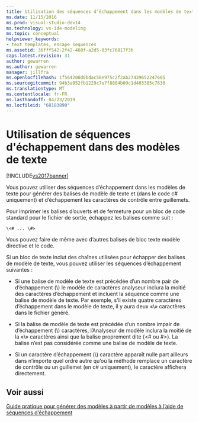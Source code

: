```yaml
---
title: Utilisation des séquences d’échappement dans les modèles de texte | Microsoft Docs
ms.date: 11/15/2016
ms.prod: visual-studio-dev14
ms.technology: vs-ide-modeling
ms.topic: conceptual
helpviewer_keywords:
- text templates, escape sequences
ms.assetid: 36fff542-2f42-460f-a2d5-03fc76817f3b
caps.latest.revision: 31
author: gewarren
ms.author: gewarren
manager: jillfra
ms.openlocfilehash: 1f564200d0bdac56e975c2f2ab27439652247605
ms.sourcegitcommit: 94b3a052fb1229c7e7f8804b09c1d403385c7630
ms.translationtype: MT
ms.contentlocale: fr-FR
ms.lasthandoff: 04/23/2019
ms.locfileid: "68183890"
---
```

# <a name="using-escape-sequences-in-text-templates"></a>Utilisation de séquences d'échappement dans des modèles de texte
[!INCLUDE[vs2017banner](../includes/vs2017banner.md)]

Vous pouvez utiliser des séquences d’échappement dans les modèles de texte pour générer des balises de modèle de texte et (dans le code c# uniquement) et d’échappement les caractères de contrôle entre guillemets.  
  
 Pour imprimer les balises d’ouverts et de fermeture pour un bloc de code standard pour le fichier de sortie, échappez les balises comme suit :  
  
```  
\<# ... \#>  
```  
  
 Vous pouvez faire de même avec d’autres balises de bloc texte modèle directive et le code.  
  
 Si un bloc de texte inclut des chaînes utilisées pour échapper des balises de modèle de texte, vous pouvez utiliser les séquences d’échappement suivantes :  
  
- Si une balise de modèle de texte est précédée d’un nombre pair de d’échappement (\\) le modèle de caractères analyseur inclura la moitié des caractères d’échappement et incluent la séquence comme une balise de modèle de texte. Par exemple, s’il existe quatre caractères d’échappement dans le modèle de texte, il y aura deux «\\» caractères dans le fichier généré.  
  
- Si la balise de modèle de texte est précédée d’un nombre impair de d’échappement (\\) caractères, l’Analyseur de modèle inclura la moitié de la «\\» caractères ainsi que la balise proprement dite (\<# ou #>). La balise n’est pas considérée comme une balise de modèle de texte.  
  
- Si un caractère d’échappement (\\) caractère apparaît nulle part ailleurs dans n’importe quel ordre autre qu’où la méthode remplace un caractère de contrôle ou un guillemet (en c# uniquement), le caractère affichera directement.  
  
## <a name="see-also"></a>Voir aussi  
 [Guide pratique pour générer des modèles à partir de modèles à l’aide de séquences d’échappement](../modeling/how-to-generate-templates-from-templates-by-using-escape-sequences.md)
